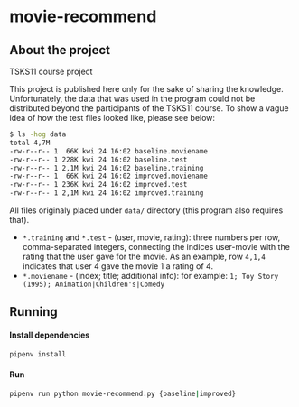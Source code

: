 movie-recommend
===============

## About the project
TSKS11 course project

This project is published here only for the sake of sharing the knowledge. 
Unfortunately, the data that was used in the program could not be distributed beyond 
the participants of the TSKS11 course. To show a vague idea of how the test files looked like, 
please see below:

```bash
$ ls -hog data
total 4,7M
-rw-r--r-- 1  66K kwi 24 16:02 baseline.moviename
-rw-r--r-- 1 228K kwi 24 16:02 baseline.test
-rw-r--r-- 1 2,1M kwi 24 16:02 baseline.training
-rw-r--r-- 1  66K kwi 24 16:02 improved.moviename
-rw-r--r-- 1 236K kwi 24 16:02 improved.test
-rw-r--r-- 1 2,1M kwi 24 16:02 improved.training
```
All files originaly placed under `data/` directory (this program also requires that).

* `*.training` and `*.test` - (user, movie, rating): three numbers per row, 
comma-separated integers, connecting the indices user-movie with the rating that the user gave for 
the movie. As an example, row `4,1,4` indicates that user 4 gave the movie 1 a rating of 4.
* `*.moviename` - (index; title; additional info): for example: 
`1; Toy Story (1995); Animation|Children's|Comedy`

## Running
#### Install dependencies
```bash
pipenv install
```
#### Run
```bash
pipenv run python movie-recommend.py {baseline|improved}
```